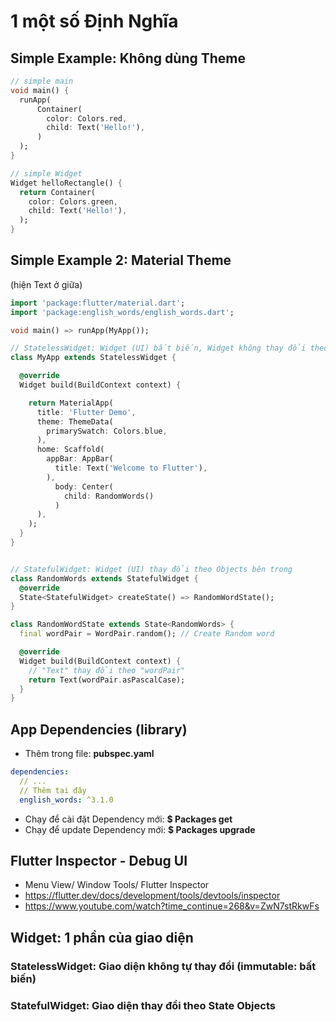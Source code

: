 # 1 một số Định Nghĩa

## Simple Example: Không dùng Theme

```dart
// simple main
void main() {
  runApp(
      Container(
        color: Colors.red,
        child: Text('Hello!'),
      )
  );
}
```

```dart
// simple Widget
Widget helloRectangle() {
  return Container(
    color: Colors.green,
    child: Text('Hello!'),
  );
}
```

## Simple Example 2: Material Theme

(hiện Text ở giữa)

```dart
import 'package:flutter/material.dart';
import 'package:english_words/english_words.dart';

void main() => runApp(MyApp());

// StatelessWidget: Widget (UI) bất biến, Widget không thay đổi theo Objects
class MyApp extends StatelessWidget {

  @override
  Widget build(BuildContext context) {

    return MaterialApp(
      title: 'Flutter Demo',
      theme: ThemeData(
        primarySwatch: Colors.blue,
      ),
      home: Scaffold(
        appBar: AppBar(
          title: Text('Welcome to Flutter'),
        ),
          body: Center(
            child: RandomWords()
          )
      ),
    );
  }
}


// StatefulWidget: Widget (UI) thay đổi theo Objects bên trong
class RandomWords extends StatefulWidget {
  @override
  State<StatefulWidget> createState() => RandomWordState();
}

class RandomWordState extends State<RandomWords> {
  final wordPair = WordPair.random(); // Create Random word

  @override
  Widget build(BuildContext context) {
    // "Text" thay đổi theo "wordPair"
    return Text(wordPair.asPascalCase);
  }
}
```

## App Dependencies (library)

- Thêm trong file: **pubspec.yaml**

```yaml
dependencies:
  // ...
  // Thêm tại đây
  english_words: ^3.1.0
```

- Chạy để cài đặt Dependency mới: **$ Packages get**
- Chạy để update Dependency mới: **$ Packages upgrade**

## Flutter Inspector - Debug UI

- Menu View/ Window Tools/ Flutter Inspector
- <https://flutter.dev/docs/development/tools/devtools/inspector>
- <https://www.youtube.com/watch?time_continue=268&v=ZwN7stRkwFs>

## Widget: 1 phần của giao diện

### StatelessWidget: Giao diện không tự thay đổi (immutable: bất biến)

### StatefulWidget: Giao diện thay đổi theo State Objects

